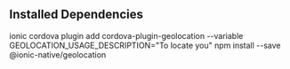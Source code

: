 ## Installed Dependencies

ionic cordova plugin add cordova-plugin-geolocation --variable GEOLOCATION_USAGE_DESCRIPTION="To locate you"
npm install --save @ionic-native/geolocation